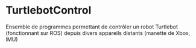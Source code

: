 # TurtlebotControl
Ensemble de programmes permettant de contrôler un robot Turtlebot (fonctionnant sur ROS) depuis divers appareils distants (manette de Xbox, IMU)
